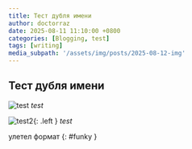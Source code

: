 ```yaml
---
title: Тест дубля имени
author: doctorraz
date: 2025-08-11 11:10:00 +0800
categories: [Blogging, test]
tags: [writing]
media_subpath: '/assets/img/posts/2025-08-12-img'
---
```



## Тест дубля имени
 
![test](Accelerators_menu.png)
_test_

![test2](/Accelerators_menu.png){: .left }
_test_





улетел формат
{: #funky }